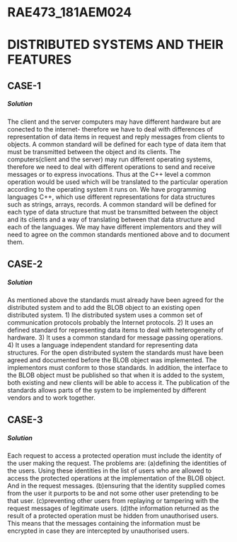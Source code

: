 # RAE473_181AEM024
# DISTRIBUTED SYSTEMS AND THEIR FEATURES

## CASE-1
   ##### Solution
   The client and the server computers may have different hardware but are conected to the internet- therefore we have to deal with differences of representation of data items in request and reply messages from clients to objects. A common standard will be defined for each type of data item that must be transmitted between the object and its clients.
    The computers(client and the server) may run different operating systems, therefore we need to deal with different operations to send and receive messages or to express invocations. Thus at the C++ level a common operation would be used which will be translated to the particular operation according to the operating system it runs on. We have programming languages C++, which use different representations for data structures such as strings, arrays, records. A common standard will be defined for each type of data structure that must be transmitted between the object and its clients and a way of translating between that data structure and each of the languages. We may have different implementors and they will need to agree on the common standards mentioned above and to document them.
    

## CASE-2
   ##### Solution
   As mentioned above the standards must already have been agreed for the distributed system and to add the BLOB object to an existing open distributed system.
     1) Ihe distributed system uses a common set of communication protocols probably the Internet protocols.
     2) It uses an defined standard for representing data items to deal with heterogeneity of hardware.
     3) It uses a common standard for message passing operations.
     4) It uses a language independent standard for representing data structures.
  For the open distributed system the standards must have been agreed and documented before the BLOB object was implemented. The implementors must conform to those standards. In addition, the interface to the BLOB object must be published so that when it is added to the system, both existing and new clients will be able to access it. The publication of the standards allows parts of the system to be implemented by different vendors and to work together.
  
  
## CASE-3
   ##### Solution
   Each request to access a protected operation must include the identity of the user making the request. The problems are:
  (a)defining the identities of the users. Using these identities in the list of users who are allowed to access the protected operations at the implementation of the BLOB object. And in the request messages.
  (b)ensuring that the identity supplied comes from the user it purports to be and not some other user pretending to be that user.
  (c)preventing other users from replaying or tampering with the request messages of legitimate users.
  (d)the information returned as the result of a protected operation must be hidden from unauthorised users. This means that the messages containing the information must be encrypted in case they are intercepted by unauthorised users.
